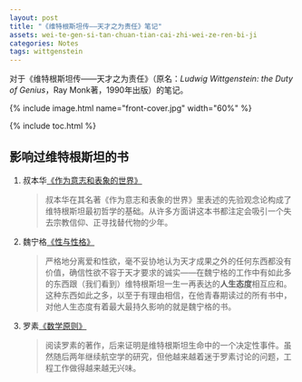 ```yaml
---
layout: post
title: "《维特根斯坦传——天才之为责任》笔记"
assets: wei-te-gen-si-tan-chuan-tian-cai-zhi-wei-ze-ren-bi-ji
categories: Notes
tags: wittgenstein
---
```


对于《维特根斯坦传——天才之为责任》（原名：*Ludwig Wittgenstein: the Duty of Genius*，Ray Monk著，1990年出版）的笔记。

{% include image.html name="front-cover.jpg" width="60%" %}

{% include toc.html %}

## 影响过维特根斯坦的书

1. 叔本华[《作为意志和表象的世界》](https://book.douban.com/subject/1004699/)

    > 叔本华在其名著《作为意志和表象的世界》里表述的先验观念论构成了维特根斯坦最初哲学的基础。从许多方面讲这本书都注定会吸引一个失去宗教信仰、正寻找替代物的少年。

2. 魏宁格[《性与性格》](https://book.douban.com/subject/1918220/)

    > 严格地分离爱和性欲，毫不妥协地认为天才成果之外的任何东西都没有价值，确信性欲不容于天才要求的诚实——在魏宁格的工作中有如此多的东西跟（我们看到）维特根斯坦一生一再表达的**人生态度**相互应和。这种东西如此之多，以至于有理由相信，在他青春期读过的所有书中，对他人生态度有着最大最持久影响的就是魏宁格的书。

3. 罗素[《数学原则》](https://book.douban.com/subject/1458233/)

    > 阅读罗素的著作，后来证明是维特根斯坦生命中的一个决定性事件。虽然随后两年继续航空学的研究，但他越来越着迷于罗素讨论的问题，工程工作做得越来越无兴味。